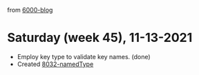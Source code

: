 from [6000-blog](../../../6000-blog.md)
# Saturday (week 45), 11-13-2021

- Employ key type to validate key names. (done)
- Created [8032-namedType](8032-namedType.md)